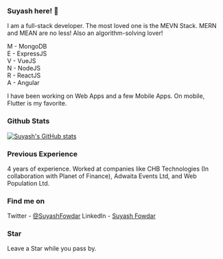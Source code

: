 ### Suyash here! 👋

I am a full-stack developer. The most loved one is the MEVN Stack. MERN and MEAN are no less!
Also an algorithm-solving lover!

M - MongoDB\
E - ExpressJS\
V - VueJS\
N - NodeJS\
R - ReactJS\
A - Angular

I have been working on Web Apps and a few Mobile Apps. On mobile, Flutter is my favorite.

### Github Stats

[![Suyash's GitHub stats](https://github-readme-stats.vercel.app/api?username=SuyashFowdar&show_icons=true&theme=dark)](https://github.com/anuraghazra/github-readme-stats)

### Previous Experience

4 years of experience.
Worked at companies like CHB Technologies (In collaboration with Planet of Finance), Adwaita Events Ltd, and Web Population Ltd.

### Find me on

Twitter - [@SuyashFowdar](https://twitter.com/Krishnzzz)
LinkedIn - [Suyash Fowdar](https://www.linkedin.com/in/suyash-fowdar-22b89514a/)

### Star

Leave a Star while you pass by.

<!--
**krishnzzz/krishnzzz** is a ✨ _special_ ✨ repository because its `README.md` (this file) appears on your GitHub profile.

Here are some ideas to get you started:

- 🔭 I’m currently working on ...
- 🌱 I’m currently learning ...
- 👯 I’m looking to collaborate on ...
- 🤔 I’m looking for help with ...
- 💬 Ask me about ...
- 📫 How to reach me: ...
- 😄 Pronouns: ...
- ⚡ Fun fact: ...
-->
